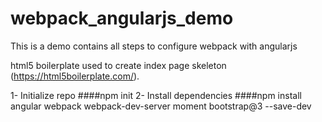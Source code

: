 # webpack_angularjs_demo
This is a demo contains all steps to configure webpack with angularjs 

html5 boilerplate used to create index page skeleton (https://html5boilerplate.com/).

1- Initialize repo
 ####npm init
2- Install dependencies 
####npm install angular webpack webpack-dev-server moment bootstrap@3 --save-dev
